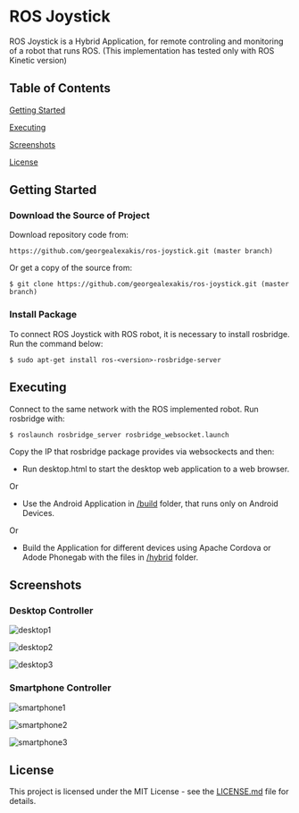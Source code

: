 # ROS Joystick

ROS Joystick is a Hybrid Application, for remote controling and monitoring of a robot that runs ROS. (This implementation has tested only with ROS Kinetic version) 

## Table of Contents

[Getting Started](#getting-started)

[Executing](#executing)

[Screenshots](#screenshots)

[License](#license)

## Getting Started

### Download the Source of Project

Download repository code from:

``` https://github.com/georgealexakis/ros-joystick.git (master branch) ```

Or get a copy of the source from:

``` $ git clone https://github.com/georgealexakis/ros-joystick.git (master branch) ```

### Install Package

To connect ROS Joystick with ROS robot, it is necessary to install rosbridge. Run the command below:

``` $ sudo apt-get install ros-<version>-rosbridge-server ```

## Executing

Connect to the same network with the ROS implemented robot. Run rosbridge with:

``` $ roslaunch rosbridge_server rosbridge_websocket.launch ```

Copy the IP that rosbridge package provides via websockects and then:

* Run desktop.html to start the desktop web application to a web browser.

Or

* Use the Android Application in [/build](https://github.com/georgealexakis/ros-joystick/tree/master/build) folder, that runs only on Android Devices.

Or

* Build the Application for different devices using Apache Cordova or Adode Phonegab with the files in [/hybrid](https://github.com/georgealexakis/ros-joystick/tree/master/hybrid) folder.

## Screenshots

### Desktop Controller

![desktop1](screenshots/desktop1.png)

![desktop2](screenshots/desktop2.png)

![desktop3](screenshots/desktop3.png)

### Smartphone Controller

![smartphone1](screenshots/smartphone1.png)

![smartphone2](screenshots/smartphone2.png)

![smartphone3](screenshots/smartphone3.png)

## License

This project is licensed under the MIT License - see the [LICENSE.md](LICENSE.md) file for details.


